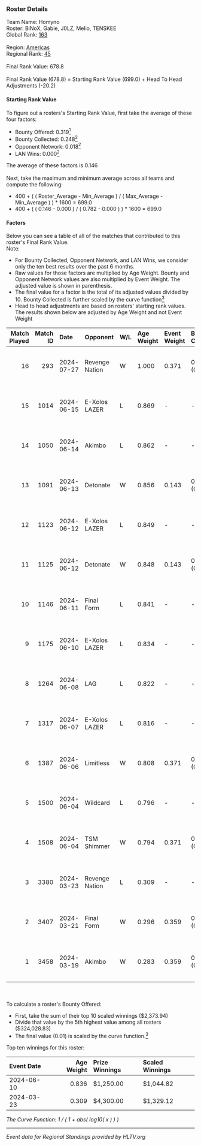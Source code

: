 ### Roster Details<br />
Team Name: Homyno<br />
Roster: BiNoX, Gabie, J0LZ, Melio, TENSKEE<br />
Global Rank: [163](../standings_global.md)<br />
<br />
Region: [Americas]( ../standings_americas.md)<br />
Regional Rank: [45]( ../standings_americas.md)<br />
<br />
Final Rank Value:  678.8<br />
<br />
Final Rank Value (678.8) = Starting Rank Value (699.0) + Head To Head Adjustments (-20.2)<br />

#### Starting Rank Value<br />
To figure out a rosters's Starting Rank Value, first take the average of these four factors:<br />
- Bounty Offered: 0.319[<sup>1</sup>](#table2)
- Bounty Collected: 0.248[<sup>2</sup>](#table1)
- Opponent Network: 0.018[<sup>2</sup>](#table1)
- LAN Wins: 0.000[<sup>2</sup>](#table1)

The average of these factors is 0.146<br />
<br />
Next, take the maximum and minimum average across all teams and compute the following:<br />
- 400 + ( ( Roster_Average - Min_Average ) / ( Max_Average - Min_Average ) ) * 1600 = 699.0
- 400 + ( ( 0.146 - 0.000 ) / ( 0.782 - 0.000 ) ) * 1600 = 699.0


#### Factors<br />
Below you can see a table of all of the matches that contributed to this roster's Final Rank Value.<br />
Note:<br />

- For Bounty Collected, Opponent Network, and LAN Wins, we consider only the ten best results over the past 6 months.
- Raw values for those factors are multiplied by Age Weight. Bounty and Opponent Network values are also multiplied by Event Weight. The adjusted value is shown in parenthesis.
- The final value for a factor is the total of its adjusted values divided by 10. Bounty Collected is further scaled by the curve function[<sup>3</sup>](#curveFunction)
- Head to head adjustments are based on rosters' starting rank values. The results shown below are adjusted by Age Weight and not Event Weight
<span id="table1"></span><br />


| Match Played | Match ID | Date       | Opponent       | W/L | Age Weight | Event Weight | Bounty Collected | Opponent Network | LAN Wins  | H2H Adj. | Roster                             |
| -: | -: | :- | :- | :- | :- | :- | :- | :- | :- | -: | :- |
|           16 |      293 | 2024-07-27 | Revenge Nation | W   | 1.000      | 0.371        | 0.007 (0.002)    | 0.101 (0.037)    | 0 (0.000) |    17.25 | BiNoX, Gabie, J0LZ, Melio, TENSKEE |
|           15 |     1014 | 2024-06-15 | E-Xolos LAZER  | L   | 0.869      | -            | -                | -                | -         |    -9.19 | Gabie, J0LZ, Melio, TENSKEE, YuZ   |
|           14 |     1050 | 2024-06-14 | Akimbo         | L   | 0.862      | -            | -                | -                | -         |    -9.04 | Gabie, J0LZ, Melio, TENSKEE, YuZ   |
|           13 |     1091 | 2024-06-13 | Detonate       | W   | 0.856      | 0.143        | 0.000 (0.000)    | 0.073 (0.009)    | 0 (0.000) |     8.28 | Gabie, J0LZ, Melio, TENSKEE, YuZ   |
|           12 |     1123 | 2024-06-12 | E-Xolos LAZER  | L   | 0.849      | -            | -                | -                | -         |    -9.43 | Gabie, J0LZ, Melio, TENSKEE, YuZ   |
|           11 |     1125 | 2024-06-12 | Detonate       | W   | 0.848      | 0.143        | 0.000 (0.000)    | 0.073 (0.009)    | 0 (0.000) |     7.92 | Gabie, J0LZ, Melio, TENSKEE, YuZ   |
|           10 |     1146 | 2024-06-11 | Final Form     | L   | 0.841      | -            | -                | -                | -         |   -14.71 | Gabie, J0LZ, Melio, TENSKEE, YuZ   |
|            9 |     1175 | 2024-06-10 | E-Xolos LAZER  | L   | 0.834      | -            | -                | -                | -         |   -10.44 | Gabie, J0LZ, Melio, TENSKEE, YuZ   |
|            8 |     1264 | 2024-06-08 | LAG            | L   | 0.822      | -            | -                | -                | -         |    -8.77 | Gabie, J0LZ, Melio, TENSKEE, YuZ   |
|            7 |     1317 | 2024-06-07 | E-Xolos LAZER  | L   | 0.816      | -            | -                | -                | -         |   -11.52 | Gabie, J0LZ, Melio, TENSKEE, YuZ   |
|            6 |     1387 | 2024-06-06 | Limitless      | W   | 0.808      | 0.371        | 0.001 (0.000)    | 0.167 (0.050)    | 0 (0.000) |     9.17 | Gabie, J0LZ, Melio, TENSKEE, YuZ   |
|            5 |     1500 | 2024-06-04 | Wildcard       | L   | 0.796      | -            | -                | -                | -         |    -5.62 | Gabie, J0LZ, Melio, TENSKEE, YuZ   |
|            4 |     1508 | 2024-06-04 | TSM Shimmer    | W   | 0.794      | 0.371        | 0.020 (0.006)    | 0.199 (0.059)    | 0 (0.000) |    12.73 | Gabie, J0LZ, Melio, TENSKEE, YuZ   |
|            3 |     3380 | 2024-03-23 | Revenge Nation | L   | 0.309      | -            | -                | -                | -         |    -4.84 | Gabie, J0LZ, Melio, TENSKEE, YuZ   |
|            2 |     3407 | 2024-03-21 | Final Form     | W   | 0.296      | 0.359        | 0.003 (0.000)    | 0.066 (0.007)    | 0 (0.000) |     4.02 | Gabie, J0LZ, Melio, TENSKEE, YuZ   |
|            1 |     3458 | 2024-03-19 | Akimbo         | W   | 0.283      | 0.359        | 0.003 (0.000)    | 0.075 (0.008)    | 0 (0.000) |     4.00 | Gabie, J0LZ, Melio, TENSKEE, YuZ   |

<br />
<span id="table2"></span><br />
To calculate a roster's Bounty Offered:<br />

- First, take the sum of their top 10 scaled winnings ($2,373.94)
- Divide that value by the 5th highest value among all rosters ($324,028.83)
- The final value (0.01) is scaled by the curve function.[<sup>3</sup>](#curveFunction)

Top ten winnings for this roster:<br />

| Event Date | Age Weight | Prize Winnings | Scaled Winnings |
| :- | -: | :- | :- |
| 2024-06-10 |      0.836 | $1,250.00      | $1,044.82       |
| 2024-03-23 |      0.309 | $4,300.00      | $1,329.12       |


<span id="curveFunction"></span>_The Curve Function: 1 / ( 1 + abs( log10( x ) ) )_<br />

---
_Event data for Regional Standings provided by HLTV.org_<br />
